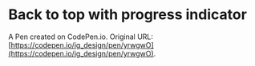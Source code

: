 # Back to top with progress indicator

A Pen created on CodePen.io. Original URL: [https://codepen.io/ig_design/pen/yrwgwO](https://codepen.io/ig_design/pen/yrwgwO).


